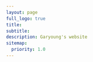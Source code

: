 ```yaml
---
layout: page
full_logo: true
title: 
subtitle:
description: Garyoung's website
sitemap:
  priority: 1.0
---
```


<html>
  <head>
    <style>
      .container {
        display: flex;
        align-items: left;
      }
      .image {
        max-width: 40%;
        height: auto;
      }
      .text {
        margin-left: 20px;
      }

      /* Add media query */
      @media (max-width: 767px) {
        .container {
          flex-direction: column;
        }
        .text {
          margin-left: 0;
          margin-top: 20px;
        }
         .image {
          max-width: 100%;
        }
      }
    </style>
  </head>
  
  
  <body>
    <div class="container">
      <img class="image" src="assets/img/headshot_lightgreen-03.png">
      <div class="text">
             <p class="describe-text">Hi 👋🏻 I am a PhD student working with Dr. <a href="Laval">Jorge Laval</a> in the School of Civil and Environmental Engineering at the <a href="GT">Georgia Institute of Technology</a> 🐝. </p>
              <p>Under the specific focus on <a href="tags/Traffic-Flow" style="background-color: #6d8c7e;" class="badge badge-primary">Traffic-Flow</a>, my research interests include <a href="tags/Self-Driving" style="background-color: #6d8c7e;" class="badge badge-primary">Self-Driving</a>, <a href="tags/ACC" style="background-color: #6d8c7e;" class="badge badge-primary">ACC</a>, <a href="tags/Car-following" style="background-color: #6d8c7e;" class="badge badge-primary">Car-following</a>, and <a href="tags/MFD" style="background-color: #6d8c7e;" class="badge badge-primary">MFD</a>. </p>
              <p> 🚧 WIP with my website 🚧. </p>
          </div> 
    </div>
  </body>
</html>

<br>
<br>


<html>
  
<h4> News </h4>

  

<h4> Education </h4>
<ul class="ul-edu fa-ul"> 
    <li>
      <i class="fa-li fas fa-carrot" style="color: #6d8c7e;"></i>
      <div class="description">
        <p class="course">Ph.D. in Civil and Environmental Engineering, (2021 ~ )</p>
        <p class="institution">Georgia Institute of Technology</p>
      </div>
    </li>

   <li>
      <i class="fa-li fa fa-graduation-cap" style="color: #6d8c7e;"></i>
      <div class="description">
        <p class="course">M.S. in Civil and Environmental Engineering, (2019 ~ 2021) </p>
        <p class="institution">Seoul National University, South Korea</p>
      </div>
    </li>
    <li>
      <i class="fa-li fa fa-graduation-cap" style="color: #6d8c7e;"></i>
      <div class="description">
        <p class="course">B.S. in Civil and Environmental Engineering, (2015 ~ 2019) </p>
        <p class="institution">Seoul National University, South Korea</p>
      </div>
    </li>
</ul>
<br>

  
<h4> Awards & Scholarship & Fellowship </h4>  
<ul class="ul-edu fa-ul"> 
    <li>
      <i class="fa-li fas fa-award" style="color: #6d8c7e;"></i>
      <div class="description">
        <p class="course">D. J. Altobelli Fellowship </p>
        <p class="institution">Georgia Institute of Technology, Aug. 2021</p>
      </div>
    </li>

    <li>
      <i class="fa-li fas fa-award" style="color: #6d8c7e;"></i>
      <div class="description">
        <p class="course">External Advisory Board Fellowship </p>
        <p class="institution">Georgia Institute of Technology, Aug. 2021</p>
      </div>
    </li>
      <li>
      <i class="fa-li fas fa-medal" style="color: #6d8c7e;"></i>
      <div class="description">
        <p class="course">Best Paper Award </p>
        <p class="institution">Korean Transportation Association in America (KOTAA) 2021 Annual meeting, Jan. 2021</p>
      </div>
    </li>
  
    <li>
      <i class="fa-li fa fa-award" style="color: #6d8c7e;"></i>
      <div class="description">
        <p class="course"> Brain Korea 21 Scholarship </p>
        <p class="institution">Mar. 2019 - Feb. 2021</p>
      </div>
    </li>

    <li>
      <i class="fa-li fas fa-medal" style="color: #6d8c7e;"></i>
      <div class="description">
        <p class="course"> Outstanding Undergraduate Dissertation Award (2nd Prize) </p>
        <p class="institution">Department of Civil and Environmental Engineering, Seoul National University, Dec. 2018</p>
      </div>
    </li> 
  
    <li>
      <i class="fa-li fas fa-medal" style="color: #6d8c7e;"></i>
      <div class="description">
        <p class="course"> Civil Structure Model Competition Award (Grand Prize)</p>
        <p class="institution">Korean Society of Civil Engineering, Mar. 2017</p>
      </div>
    </li> 

      <li>
      <i class="fa-li fa fa-award" style="color: #6d8c7e;"></i>
      <div class="description">
        <p class="course"> Merit-based Scholarship </p>
        <p class="institution"> - Second and Third Semester of Graduate School </p>
        <p class="institution"> - Fourth, Fifth, and Seventh Semester of Undergraduate School </p>
        <p class="institution">Seoul National University, South Korea</p>
      </div>
    </li>
</ul>  
  
<br>
<h4> Teaching Experiences</h4> 
<ul class="ul-edu fa-ul"> 
    <li>
      <i class="fa-li fas fa-pencil" style="color: #6d8c7e;"></i>
      <div class="description">
        <p class="course">Teaching Assistant, Georgia Institute of Technology </p>
        <p class="institution">CEE3770 Statistics and Applications, Fall 2022</p>
        <p class="institution">CEE3770 Statistics and Applications, Fall 2021</p>
      </div>
    </li>

    <li>
      <i class="fa-li fas fa-pencil" style="color: #6d8c7e;"></i>
      <div class="description">
        <p class="course">Teaching Assistant, Seoul National University </p>
        <p class="institution">Transportation Optimization Techniques, Spring 2020</p>
        <p class="institution">Transportation Planning and Laboratory, Spring 2020</p>
        <p class="institution">Traffic Engineering and Laboratory, Fall 2019</p>
      </div>
    </li>
  </ul>  
  
<br>
<h4> Extracurricular</h4> 
<ul class="ul-edu fa-ul"> 
    <li>
      <i class="fa-li fas fa-hand-holding-heart" style="color: #6d8c7e;"></i>
      <div class="description">
        <p class="course">Georgia Tech Civil and Environmental Engineering Korean Student Association (GTCEEKSA)</p>
        <p class="institution">President 2022-2023</p>
      </div>
    </li>

    <li>
      <i class="fa-li fas fa-hand-holding-heart" style="color: #6d8c7e;"></i>
      <div class="description">
        <p class="course">Student Council of the College of Engineering, Seoul National University </p>
        <p class="institution">Director of Public Relations Bureau</p>
      </div>
    </li>
  
      <li>
      <i class="fa-li fas fa-hand-holding-water" style="color: #6d8c7e;"></i>
      <div class="description">
        <p class="course">Volunteer Works </p>
        <p class="institution">1. Water-Purification-System Construction Project in Phuoc Loc Elementary School, Vietnam</p>
        <p class="institution">Undergraduate Construction Engineer and Site Manager, <em>SNU Social Responsibility</em></p>
        <p class="institution">2. Philippines Sustainable Water Circulation Project</p>
        <p class="institution">Undergraduate Researcher, <em>Hyundai Motor Company CSR Project</em></p>
      </div>
    </li>
  </ul>    
  
<br>
<h4> Skills </h4> 
<body>
 <div class="gallery">
   <i class="fab fa-python fa-3x" style="color: #f9e487;"></i>
   <div class="desc">Python </div>
  </div>
  
   <div class="gallery">
  <i class="fas fa-registered fa-3x" style="color: #89E3F7;"></i>
   <div class="desc">R </div>
  </div>
  
  <div class="gallery">
   <img src="assets/img/mathematica.png"/>
   <div class="desc">Mathematica </div>
  </div>
  
   <div class="gallery">
   <img src="assets/img/sumo.png"/>
   <div class="desc">SUMO </div>
  </div>
  
   <div class="gallery">
   <img src="assets/img/arcgispro.png" style="width: 49px; height: 54px;"/>
   <div class="desc">ArcGis Pro </div>
  </div>
  
 
   <div class="gallery">
   <img src="assets/img/illustrator.png"/>
   <div class="desc">Illustrator </div>
  </div>
  
  <div class="gallery">
   <img src="assets/img/Photoshop.png"/>
   <div class="desc">Photoshop </div>
  </div>
  
  <div class="gallery">
   <img src="assets/img/InDesign.png"/>
   <div class="desc">InDesign </div>
  </div>
</body>
<br>
<br>
  
</html>

<div class="clearfix"></div>

<!-- Google tag (gtag.js) -->
<script async src="https://www.googletagmanager.com/gtag/js?id=G-Q76TKS2GKN"></script>
<script>
  window.dataLayer = window.dataLayer || [];
  function gtag(){dataLayer.push(arguments);}
  gtag('js', new Date());

  gtag('config', 'G-Q76TKS2GKN');
</script>


